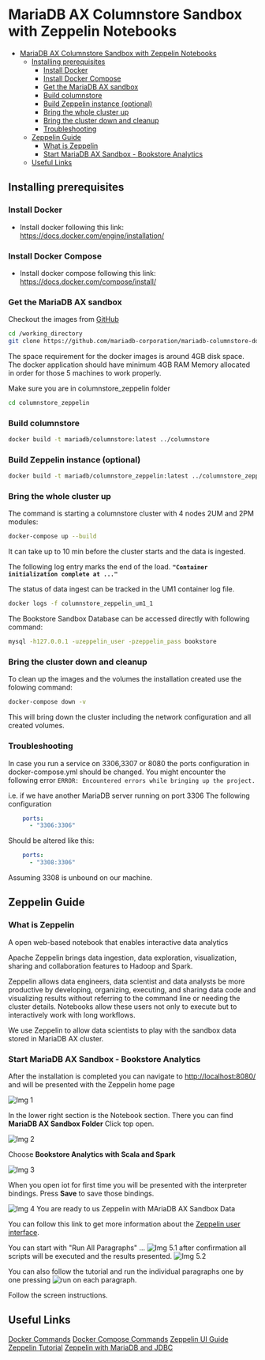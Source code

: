 # MariaDB AX Columnstore Sandbox with Zeppelin Notebooks

<!-- @import "[TOC]" {cmd="toc" depthFrom=1 depthTo=6 orderedList=false} -->

<!-- code_chunk_output -->

* [MariaDB AX Columnstore Sandbox with Zeppelin Notebooks](#mariadb-ax-columnstore-sandbox-with-zeppelin-notebooks)
	* [Installing prerequisites](#installing-prerequisites)
		* [Install Docker](#install-docker)
		* [Install Docker Compose](#install-docker-compose)
		* [Get the MariaDB AX sandbox](#get-the-mariadb-ax-sandbox)
		* [Build columnstore](#build-columnstore)
		* [Build Zeppelin instance (optional)](#build-zeppelin-instance-optional)
		* [Bring the whole cluster up](#bring-the-whole-cluster-up)
		* [Bring the cluster down and cleanup](#bring-the-cluster-down-and-cleanup)
		* [Troubleshooting](#troubleshooting)
	* [Zeppelin Guide](#zeppelin-guide)
		* [What is Zeppelin](#what-is-zeppelin)
		* [Start MariaDB AX Sandbox - Bookstore Analytics](#start-mariadb-ax-sandbox-bookstore-analytics)
	* [Useful Links](#useful-links)

<!-- /code_chunk_output -->

## Installing prerequisites
### Install Docker
* Install docker following this link:
https://docs.docker.com/engine/installation/

### Install Docker Compose
* Install docker compose following this link:
https://docs.docker.com/compose/install/

### Get the MariaDB AX sandbox
Checkout the images from [GitHub](https://github.com/mariadb-corporation/mariadb-columnstore-docker)

```bash
cd /working_directory
git clone https://github.com/mariadb-corporation/mariadb-columnstore-docker.git
```

The space requirement for the docker images is around 4GB disk space.
The docker application should have minimum 4GB RAM Memory allocated in order for those 5 machines to work properly.

Make sure you are in columnstore_zeppelin folder

```bash
cd columnstore_zeppelin
```

### Build columnstore

```bash
docker build -t mariadb/columnstore:latest ../columnstore
```

### Build Zeppelin instance (optional)

```bash
docker build -t mariadb/columnstore_zeppelin:latest ../columnstore_zeppelin
```

### Bring the whole cluster up

The command is starting a columnstore cluster with 4 nodes 2UM and 2PM modules:

```bash
docker-compose up --build
```

It can take up to 10 min before the cluster starts and the data is ingested.

The following log entry marks the end of the load.
**`"Container initialization complete at ..."`**

The status of data ingest can be tracked in the UM1 container log file.

```bash
docker logs -f columnstore_zeppelin_um1_1
```

The Bookstore Sandbox Database can be accessed directly with following command:

```bash
mysql -h127.0.0.1 -uzeppelin_user -pzeppelin_pass bookstore
```

### Bring the cluster down and cleanup

To clean up the images and the volumes the installation created use the folowing command:

```bash
docker-compose down -v
```
This will bring down the cluster including the network configuration and all created volumes.

### Troubleshooting

In case you run a service on 3306,3307 or 8080 the ports configuration in docker-compose.yml should be changed.
You might encounter the following error
`ERROR: Encountered errors while bringing up the project.`

i.e. if we have another MariaDB server running on port 3306
The following configuration

```yaml
    ports:
      - "3306:3306"
```

Should be altered like this:

```yaml
    ports:
      - "3308:3306"
```

Assuming 3308 is unbound on our machine.

## Zeppelin Guide

### What is Zeppelin

A open web-based notebook that enables interactive data analytics

Apache Zeppelin brings data ingestion, data exploration, visualization, sharing and collaboration features to Hadoop and Spark.

Zeppelin allows data engineers, data scientist and data analysts be more productive by developing, organizing, executing, and sharing data code and visualizing results without referring to the command line or needing the cluster details.
Notebooks allow these users not only to execute but to interactively work with long workflows.  

We use Zeppelin to allow data scientists to play with the sandbox data stored in MariaDB AX cluster.

### Start MariaDB AX Sandbox - Bookstore Analytics

After the installation is completed you can navigate to [http://localhost:8080/](http://localhost:8080/) and will be presented with the Zeppelin home page

![Img 1](./imgreadme/img1.jpg)

In the lower right section is the Notebook section. There you can find **MariaDB AX Sandbox Folder**
Click top open.

![Img 2](./imgreadme/img2.jpg)

Choose **Bookstore Analytics with Scala and Spark**

![Img 3](./imgreadme/img3.jpg)

When you open iot for first time you will be presented with the interpreter bindings.
Press **Save** to save those bindings.

![Img 4](./imgreadme/img4.jpg)
You are ready to us Zeppelin with MAriaDB AX Sandbox Data

You can follow this link to get more information about the [Zeppelin user interface](https://zeppelin.apache.org/docs/0.8.0/quickstart/explore_ui.html#note-layout).

You can start with "Run All Paragraphs" ...
![Img 5.1](./imgreadme/img5.1.jpg)
after confirmation  all scripts will be executed and the results presented.
![Img 5.2](./imgreadme/img5.2.jpg)

You can also follow the tutorial and run the individual paragraphs one by one pressing ![run](./imgreadme/run.jpg) on each paragraph.

Follow the screen instructions.

## Useful Links
[Docker Commands](https://docs.docker.com/engine/reference/commandline/cli/)
[Docker Compose Commands](https://docs.docker.com/compose/reference/overview/)
[Zeppelin UI Guide](https://zeppelin.apache.org/docs/0.8.0/quickstart/explore_ui.html)
[Zeppelin Tutorial](https://zeppelin.apache.org/docs/0.8.0/quickstart/tutorial.html)
[Zeppelin with MariaDB and JDBC](https://zeppelin.apache.org/docs/0.8.0/interpreter/jdbc.html#mariadb)
